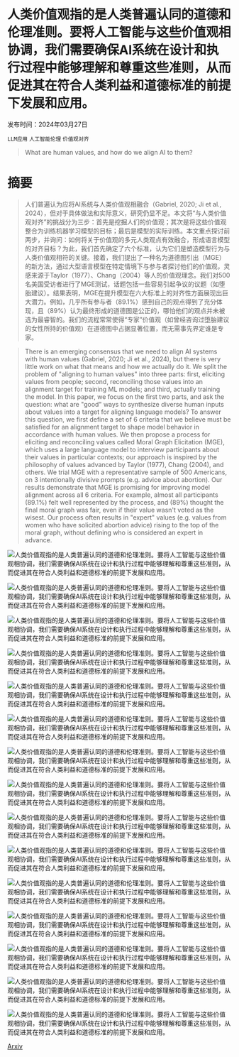 # 人类价值观指的是人类普遍认同的道德和伦理准则。要将人工智能与这些价值观相协调，我们需要确保AI系统在设计和执行过程中能够理解和尊重这些准则，从而促进其在符合人类利益和道德标准的前提下发展和应用。

发布时间：2024年03月27日

`LLM应用` `人工智能伦理` `价值观对齐`

> What are human values, and how do we align AI to them?

# 摘要

> 人们普遍认为应将AI系统与人类价值观相融合（Gabriel, 2020; Ji et al., 2024），但对于具体做法和实际意义，研究仍显不足。本文将“与人类价值观对齐”的挑战分为三步：首先是挖掘人们的价值观；其次是将这些价值观整合为训练机器学习模型的目标；最后是模型的实际训练。本文重点探讨前两步，并询问：如何将关于价值观的多元人类观点有效融合，形成语言模型的对齐目标？为此，我们首先确定了六个标准，认为它们是塑造模型行为与人类价值观相符的关键。接着，我们提出了一种名为道德图引出（MGE）的新方法，通过大型语言模型在特定情境下与参与者探讨他们的价值观，灵感来源于Taylor（1977）、Chang（2004）等人的价值观理念。我们对500名美国受访者进行了MGE测试，话题包括一些容易引起争议的议题（如堕胎建议）。结果表明，MGE在提升模型在六大标准上的对齐性方面展现出巨大潜力。例如，几乎所有参与者（89.1%）感到自己的观点得到了充分体现，且（89%）认为最终形成的道德图是公正的，哪怕他们的观点并未被选为最睿智的。我们的流程常常使得“专家”价值观（如曾经咨询过堕胎建议的女性所持的价值观）在道德图中占据显著位置，而无需事先界定谁是专家。

> There is an emerging consensus that we need to align AI systems with human values (Gabriel, 2020; Ji et al., 2024), but there is very little work on what that means and how we actually do it. We split the problem of "aligning to human values" into three parts: first, eliciting values from people; second, reconciling those values into an alignment target for training ML models; and third, actually training the model. In this paper, we focus on the first two parts, and ask the question: what are "good" ways to synthesize diverse human inputs about values into a target for aligning language models? To answer this question, we first define a set of 6 criteria that we believe must be satisfied for an alignment target to shape model behavior in accordance with human values. We then propose a process for eliciting and reconciling values called Moral Graph Elicitation (MGE), which uses a large language model to interview participants about their values in particular contexts; our approach is inspired by the philosophy of values advanced by Taylor (1977), Chang (2004), and others. We trial MGE with a representative sample of 500 Americans, on 3 intentionally divisive prompts (e.g. advice about abortion). Our results demonstrate that MGE is promising for improving model alignment across all 6 criteria. For example, almost all participants (89.1%) felt well represented by the process, and (89%) thought the final moral graph was fair, even if their value wasn't voted as the wisest. Our process often results in "expert" values (e.g. values from women who have solicited abortion advice) rising to the top of the moral graph, without defining who is considered an expert in advance.

![人类价值观指的是人类普遍认同的道德和伦理准则。要将人工智能与这些价值观相协调，我们需要确保AI系统在设计和执行过程中能够理解和尊重这些准则，从而促进其在符合人类利益和道德标准的前提下发展和应用。](../../../paper_images/2404.10636/x1.png)

![人类价值观指的是人类普遍认同的道德和伦理准则。要将人工智能与这些价值观相协调，我们需要确保AI系统在设计和执行过程中能够理解和尊重这些准则，从而促进其在符合人类利益和道德标准的前提下发展和应用。](../../../paper_images/2404.10636/x2.png)

![人类价值观指的是人类普遍认同的道德和伦理准则。要将人工智能与这些价值观相协调，我们需要确保AI系统在设计和执行过程中能够理解和尊重这些准则，从而促进其在符合人类利益和道德标准的前提下发展和应用。](../../../paper_images/2404.10636/x3.png)

![人类价值观指的是人类普遍认同的道德和伦理准则。要将人工智能与这些价值观相协调，我们需要确保AI系统在设计和执行过程中能够理解和尊重这些准则，从而促进其在符合人类利益和道德标准的前提下发展和应用。](../../../paper_images/2404.10636/graph_breakdown.png)

![人类价值观指的是人类普遍认同的道德和伦理准则。要将人工智能与这些价值观相协调，我们需要确保AI系统在设计和执行过程中能够理解和尊重这些准则，从而促进其在符合人类利益和道德标准的前提下发展和应用。](../../../paper_images/2404.10636/x4.png)

![人类价值观指的是人类普遍认同的道德和伦理准则。要将人工智能与这些价值观相协调，我们需要确保AI系统在设计和执行过程中能够理解和尊重这些准则，从而促进其在符合人类利益和道德标准的前提下发展和应用。](../../../paper_images/2404.10636/x5.png)

![人类价值观指的是人类普遍认同的道德和伦理准则。要将人工智能与这些价值观相协调，我们需要确保AI系统在设计和执行过程中能够理解和尊重这些准则，从而促进其在符合人类利益和道德标准的前提下发展和应用。](../../../paper_images/2404.10636/x6.png)

![人类价值观指的是人类普遍认同的道德和伦理准则。要将人工智能与这些价值观相协调，我们需要确保AI系统在设计和执行过程中能够理解和尊重这些准则，从而促进其在符合人类利益和道德标准的前提下发展和应用。](../../../paper_images/2404.10636/x7.png)

![人类价值观指的是人类普遍认同的道德和伦理准则。要将人工智能与这些价值观相协调，我们需要确保AI系统在设计和执行过程中能够理解和尊重这些准则，从而促进其在符合人类利益和道德标准的前提下发展和应用。](../../../paper_images/2404.10636/x8.png)

![人类价值观指的是人类普遍认同的道德和伦理准则。要将人工智能与这些价值观相协调，我们需要确保AI系统在设计和执行过程中能够理解和尊重这些准则，从而促进其在符合人类利益和道德标准的前提下发展和应用。](../../../paper_images/2404.10636/x9.png)

![人类价值观指的是人类普遍认同的道德和伦理准则。要将人工智能与这些价值观相协调，我们需要确保AI系统在设计和执行过程中能够理解和尊重这些准则，从而促进其在符合人类利益和道德标准的前提下发展和应用。](../../../paper_images/2404.10636/x10.png)

![人类价值观指的是人类普遍认同的道德和伦理准则。要将人工智能与这些价值观相协调，我们需要确保AI系统在设计和执行过程中能够理解和尊重这些准则，从而促进其在符合人类利益和道德标准的前提下发展和应用。](../../../paper_images/2404.10636/x11.png)

![人类价值观指的是人类普遍认同的道德和伦理准则。要将人工智能与这些价值观相协调，我们需要确保AI系统在设计和执行过程中能够理解和尊重这些准则，从而促进其在符合人类利益和道德标准的前提下发展和应用。](../../../paper_images/2404.10636/x12.png)

![人类价值观指的是人类普遍认同的道德和伦理准则。要将人工智能与这些价值观相协调，我们需要确保AI系统在设计和执行过程中能够理解和尊重这些准则，从而促进其在符合人类利益和道德标准的前提下发展和应用。](../../../paper_images/2404.10636/image19.png)

![人类价值观指的是人类普遍认同的道德和伦理准则。要将人工智能与这些价值观相协调，我们需要确保AI系统在设计和执行过程中能够理解和尊重这些准则，从而促进其在符合人类利益和道德标准的前提下发展和应用。](../../../paper_images/2404.10636/image13.png)

[Arxiv](https://arxiv.org/abs/2404.10636)